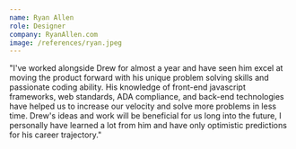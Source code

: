 ```yaml
---
name: Ryan Allen
role: Designer
company: RyanAllen.com
image: /references/ryan.jpeg
--- 
```

 
 "I've worked alongside Drew for almost a year and have seen him excel at moving the
product forward with his unique problem solving skills and passionate coding ability.
His knowledge of front-end javascript frameworks, web standards, ADA compliance, and
back-end technologies have helped us to increase our velocity and solve more problems in
less time. Drew's ideas and work will be beneficial for us long into the future, I
personally have learned a lot from him and have only optimistic predictions for his
career trajectory."
